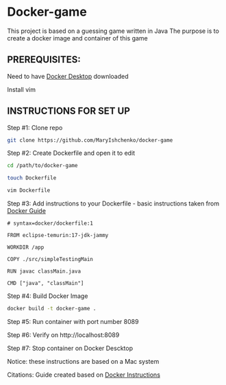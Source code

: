 # Docker-game
This project is based on a guessing game written in Java 
The purpose is to create a docker image and container of this game 

## PREREQUISITES: 
Need to have [Docker Desktop](https://www.docker.com/products/docker-desktop/) downloaded 

Install vim 

## INSTRUCTIONS FOR SET UP 
Step #1: Clone repo
```bash 
git clone https://github.com/MaryIshchenko/docker-game
```
Step #2: Create Dockerfile and open it to edit 

```bash 
cd /path/to/docker-game
```
``` bash
touch Dockerfile
```
```bash
vim Dockerfile
```
Step #3: Add instructions to your Dockerfile - basic instructions taken from [Docker Guide](https://docs.docker.com/get-started/run-your-own-container/?uuid=35125792-A2C8-4F82-972B-45DC61E614F9)

```
# syntax=docker/dockerfile:1

FROM eclipse-temurin:17-jdk-jammy

WORKDIR /app

COPY ./src/simpleTestingMain

RUN javac classMain.java

CMD ["java", "classMain"]

```
Step #4: Build Docker Image
```bash 
docker build -t docker-game .
```
Step #5: Run container with port number 8089

Step #6: Verify on  http://localhost:8089

Step #7: Stop container on Docker Descktop 

Notice: these instructions are based on a Mac system 

Citations: Guide created based on [Docker Instructions](https://docs.docker.com/get-started/run-your-own-container/?uuid=35125792-A2C8-4F82-972B-45DC61E614F9) 


